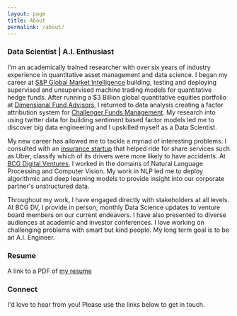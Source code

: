 ```yaml
---
layout: page
title: About
permalink: /about/
---
```


### Data Scientist | A.I. Enthusiast
I'm an academically trained researcher with over six years of industry experience in quantitative asset management and data science. I began my career at [S&P Global Market Intelligence](https://marketintelligence.spglobal.com/client-solutions/products/products/clarifi) building, testing and deploying supervised and unsupervised machine trading models for quantitative hedge funds. After running a $3 Billion global quantitative equities portfolio at [Dimensional Fund Advisors](https://au.dimensional.com/), I returned to data analysis creating a factor attribution system for [Challenger Funds Management](https://www.challenger.com.au/funds/index.asp). My research into using twitter data for building sentiment based factor models led me to discover big data engineering and I upskilled myself as a Data Scientist.

My new career has allowed me to tackle a myriad of interesting problems. I consulted with an [insurance startup](https://www.fleetrisk.com.au/) that helped ride for share services such as Uber, classify which of its drivers were more likely to have accidents. At [BCG Digital Ventures](https://bcgdv.com), I worked in the domains of Natural Language Processing and Computer Vision. My work in NLP led me to deploy algorithmic and deep learning models to provide insight into our corporate partner's unstructured data.

Throughout my work, I have engaged directly with stakeholders at all levels. At BCG DV, I provide in person, monthly Data Science updates to venture board members on our current endeavors. I have also presented to diverse audiences at academic and investor conferences. I love working on challenging problems with smart but kind people. My long term goal is to be an A.I. Engineer.

### Resume
A link to a PDF of [my resume](/AD_DS_Resume.pdf)

### Connect
I'd love to hear from you! Please use the links below to get in touch.
